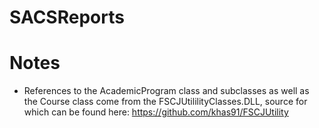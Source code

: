 # SACSReports

# Notes
* References to the AcademicProgram class and subclasses as well as the Course class come from the FSCJUtililityClasses.DLL, source for which can be found here: https://github.com/khas91/FSCJUtility
